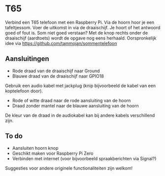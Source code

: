 # T65
Verbind een T65 telefoon met een Raspberry Pi.
Via de hoorn hoor je een tafeltjessom. Voer de uitkomst in via de draaischijf. Je hoort of het antwoord goed of fout is.
Som niet goed verstaan? Met de knop rechts onder de draaischijf (aardtoets) wordt de opgave nog eens herhaald.
Oorspronkelijk idee via https://github.com/tammojan/sommentelefoon

## Aansluitingen
* Rode draad van de draaischijf naar Ground
* Blauwe draad van de draaischijf naar GPIO18

Gebruik een audio kabel met jackplug (knip bijvoorbeeld de kabel van een koptelefoon door).

* Rode of witte draad naar de rode aansluiting van de hoorn
* Draad zonder mantel naar de blauwe aansluiting van de hoorn

De kleur van de draad in de audiokabel kan bij andere kabels verschillend zijn.

## To do
* Aansluiten hoorn knop
* Geschikt maken voor Raspberry Pi Zero
* Verbinden met internet (voor bijvoorbeeld spraakberichten via Signal?)

Suggesties voor andere originele functionaliteiten zijn welkom!

